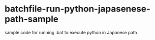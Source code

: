 # batchfile-run-python-japasenese-path-sample
sample code for running .bat to execute python in Japanese path 
